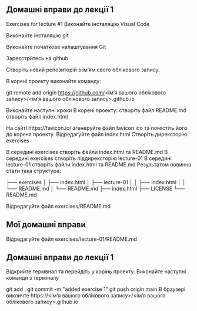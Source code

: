 ## Домашні вправи до лекції 1
Exercises for lecture #1
Виконайте інсталяцію Visual Code

Виконайте інсталяцію git

Виконайте початкове налаштування Git

Зареєстрйтесь на github

Створіть новий репозиторій з ім’ям свого облікового запису.

В корені проекту виконайте команду:

git remote add origin https://github.com/<ім’я вашого облікового запису>/<ім’я вашого облікового запису>.github.io

Виконайте наступні кроки
В корені проекту:
створіть файл README.md
створіть файл index.html
<!DOCTYPE html>
<html lang="en">
<head>
    <meta charset="UTF-8">
    <meta name="viewport" content="width=device-width, initial-scale=1.0">
    <title>Document</title>
</head>
<body>

</body>
</html>
На сайті https://favicon.io/ згенеруйте файл favicon.ico та помістіть його до кореня проекту. Відредагуйте файл index.html

<!DOCTYPE html>
<html lang="en">
<head>
    <meta charset="UTF-8">
    <meta name="viewport" content="width=device-width, initial-scale=1.0">
    <title>Document</title>
    <!-- Додайте тут іконку для вашого сайту -->
	<link rel="shortcut icon" href="/favicon.ico" type="image/x-icon">
</head>
<body>

</body>
</html>
Створіть дирексторію exercises

В середині exercises створіть файли index.html та README.md
В середині exercises створіть піддирексторію lecture-01
В середині lecture-01 створіть файли index.html та README.md
Результатом повинна стати така структура:

├── exercises
│   ├── index.html
│   ├── lecture-01
│   │   ├── index.html
│   │   └── README.md
│   └── README.md
├── index.html
├── LICENSE
└── README.md

Відредагуйте файл exercises/README.md
## Мої домашні вправи
Відредагуйте файл exercises/lecture-01/README.md
## Домашні вправи до лекції 1
Відкрийте термвнал та перейдіть у корінь проекту. Виконайте наступні команди з терміналу

git add .
git commit -m "added exercise 1"
git push origin main
В браузері викличте https://<ім’я вашого облікового запису>/<ім’я вашого облікового запису>.github.io